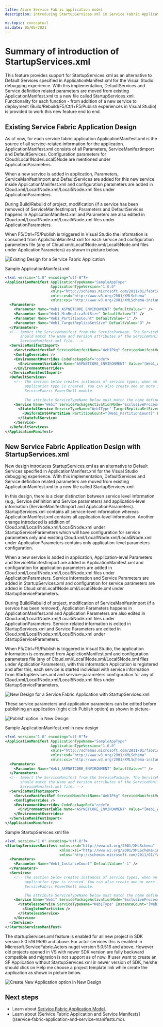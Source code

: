 ```yaml
---
title: Azure Service Fabric application model
description: Introducing StartupServices.xml in Service Fabric Application Model.

ms.topic: conceptual
ms.date: 05/05/2021
---
```

# Summary of introduction of StartupServices.xml
This feature provides support for StartupServices.xml as an alternative to Default Services specified in ApplicationManifest.xml for the Visual Studio debugging experience. With this implementation, DefaultServices and Service definition related parameters are moved from existing ApplicationManifest.xml to a new file called StartupServices.xml. Functionality for each function - from addition of a new service to deployment (Build/Rebuild/F5/Ctrl+F5/Publish experiences in Visual Studio) is provided to work this new feature end to end.

## Existing Service Fabric Application Design
As of now, for each service fabric application ApplicationManifest.xml is the source of all service-related information for the application. ApplicationManifest.xml consists of all Parameters, ServiceManifestImport and DefaultServices. Configuration parameters for Cloud/Local1Node/Local5Node are mentioned under ApplicationParameters.

When a new service is added in application, Parameters, ServiceManifestImport and DefaultServices are added for this new service inside ApplicationManifest.xml and configuration parameters are added in Cloud.xml/Local1Node.xml/Local5Node.xml files under ApplicationParameters.

During Build/Rebuild of project, modification (if a service has been removed) of ServiceManifestImport, Parameters and DefaultServices happens in ApplicationManifest.xml and Parameters are also edited in Cloud.xml/Local1Node.xml/Local5Node.xml files under ApplicationParameters.

When F5/Ctrl+F5/Publish is triggered in Visual Studio the information is consumed from ApplictionManifest.xml for each service and configuration parameters file (any of Cloud.xml/Local1Node.xml/Local5Node.xml files under ApplicationParameters) as shown in picture below.

![Existing Design for a Service Fabric Application][exisiting-design-diagram]

Sample ApplicationManifest.xml 

```xml
<?xml version="1.0" encoding="utf-8"?>
<ApplicationManifest ApplicationTypeName="SampleAppType"
                     ApplicationTypeVersion="1.0.0"
                     xmlns="http://schemas.microsoft.com/2011/01/fabric"
                     xmlns:xsd="http://www.w3.org/2001/XMLSchema"
                     xmlns:xsi="http://www.w3.org/2001/XMLSchema-instance">
  <Parameters>
    <Parameter Name="Web1_ASPNETCORE_ENVIRONMENT" DefaultValue="" />
    <Parameter Name="Web1_MinReplicaSetSize" DefaultValue="3" />
    <Parameter Name="Web1_PartitionCount" DefaultValue="1" />
    <Parameter Name="Web1_TargetReplicaSetSize" DefaultValue="3" />
  </Parameters>
  <!-- Import the ServiceManifest from the ServicePackage. The ServiceManifestName and ServiceManifestVersion 
       should match the Name and Version attributes of the ServiceManifest element defined in the 
       ServiceManifest.xml file. -->
  <ServiceManifestImport>
    <ServiceManifestRef ServiceManifestName="Web1Pkg" ServiceManifestVersion="1.0.0" />
    <ConfigOverrides />
    <EnvironmentOverrides CodePackageRef="code">
      <EnvironmentVariable Name="ASPNETCORE_ENVIRONMENT" Value="[Web1_ASPNETCORE_ENVIRONMENT]" />
    </EnvironmentOverrides>
  </ServiceManifestImport>
  <DefaultServices>
    <!-- The section below creates instances of service types, when an instance of this 
         application type is created. You can also create one or more instances of service type using the 
         ServiceFabric PowerShell module.
         
         The attribute ServiceTypeName below must match the name defined in the imported ServiceManifest.xml file. -->
    <Service Name="Web1" ServicePackageActivationMode="ExclusiveProcess">
      <StatefulService ServiceTypeName="Web1Type" TargetReplicaSetSize="[Web1_TargetReplicaSetSize]" MinReplicaSetSize="[Web1_MinReplicaSetSize]">
        <UniformInt64Partition PartitionCount="[Web1_PartitionCount]" LowKey="-9223372036854775808" HighKey="9223372036854775807" />
      </StatefulService>
    </Service>
  </DefaultServices>
</ApplicationManifest>
```

## New Service Fabric Application Design with StartupServices.xml
New design introduces StartupServices.xml as an alternative to Default Services specified in ApplicationManifest.xml for the Visual Studio debugging experience. With this implementation, DefaultServices and Service definition related parameters are moved from existing ApplicationManifest.xml to a new file called StartupServices.xml. 

In this design, there is a clear distinction between service level information (e.g., Service definition and Service parameters) and application-level information (ServiceManifestImport and ApplicationParameters). StartupServices.xml contains all service-level information whereas ApplicationManifest.xml contains all application-level information. Another change introduced is addition of Cloud.xml/Local1Node.xml/Local5Node.xml under StartupServiceParameters which will have configuration for service parameters only and existing Cloud.xml/Local1Node.xml/Local5Node.xml under ApplicationParameters contains only application-level parameters configuration.

When a new service is added in application, Application-level Parameters and ServiceManifestImport are added in ApplicationManifest.xml and configuration for application parameters are added in Cloud.xml/Local1Node.xml/Local5Node.xml files under ApplicationParameters. Service information and Service Parameters are added in StartupServices.xml and configuration for service parameters are added in Cloud.xml/Local1Node.xml/Local5Node.xml under StartupServiceParameters.

During Build/Rebuild of project, modification of ServiceManifestImport (if a service has been removed), Application Parameters happens in ApplicationManifest.xml and Application Parameters are also edited in Cloud.xml/Local1Node.xml/Local5Node.xml files under ApplicationParameters. Service-related information is edited in StartupServices.xml and Service Parameters are edited in Cloud.xml/Local1Node.xml/Local5Node.xml under StartupServiceParameters.

When F5/Ctrl+F5/Publish is triggered in Visual Studio, the application information is consumed from ApplictionManifest.xml and configuration parameters file (any of Cloud.xml/Local1Node.xml/Local5Node.xml files under ApplicationParameters), with this information Application is registered and after this, each service is started individual with service information from StartupServices.xml and service-parameters configuration for any of Cloud.xml/Local1Node.xml/Local5Node.xml files under StartupServiceParameters.

![New Design for a Service Fabric Application with StartupServices.xml][new-design-diagram]

These service parameters and application parameters can be edited before publishing an application (right click Publish option) as shown in picture-

![Publish option in New Design][publish-application]

Sample ApplicationManifest.xml in new design
```xml
<?xml version="1.0" encoding="utf-8"?>
<ApplicationManifest ApplicationTypeName="SampleAppType"
                     ApplicationTypeVersion="1.0.0"
                     xmlns="http://schemas.microsoft.com/2011/01/fabric"
                     xmlns:xsd="http://www.w3.org/2001/XMLSchema"
                     xmlns:xsi="http://www.w3.org/2001/XMLSchema-instance">
  <Parameters>
    <Parameter Name="Web1_ASPNETCORE_ENVIRONMENT" DefaultValue="" />
  </Parameters>
  <!-- Import the ServiceManifest from the ServicePackage. The ServiceManifestName and ServiceManifestVersion 
       should match the Name and Version attributes of the ServiceManifest element defined in the 
       ServiceManifest.xml file. -->
  <ServiceManifestImport>
    <ServiceManifestRef ServiceManifestName="Web1Pkg" ServiceManifestVersion="1.0.0" />
    <ConfigOverrides />
    <EnvironmentOverrides CodePackageRef="code">
      <EnvironmentVariable Name="ASPNETCORE_ENVIRONMENT" Value="[Web1_ASPNETCORE_ENVIRONMENT]" />
    </EnvironmentOverrides>
  </ServiceManifestImport>
</ApplicationManifest>
```

Sample StartupServices.xml file
```xml
<?xml version="1.0" encoding="utf-8"?>
<StartupServicesManifest xmlns:xsd="http://www.w3.org/2001/XMLSchema"
                         xmlns:xsi="http://www.w3.org/2001/XMLSchema-instance"
                         xmlns="http://schemas.microsoft.com/2011/01/fabric">
  <Parameters>
    <Parameter Name="Web1_InstanceCount" DefaultValue="-1" />
  </Parameters>
  <Services>
    <!-- The section below creates instances of service types, when an instance of this 
         application type is created. You can also create one or more instances of service type using the 
         ServiceFabric PowerShell module.

         The attribute ServiceTypeName below must match the name defined in the imported ServiceManifest.xml file. -->
    <Service Name="Web1" ServicePackageActivationMode="ExclusiveProcess">
      <StatelessService ServiceTypeName="Web1Type" InstanceCount="[Web1_InstanceCount]">
        <SingletonPartition />
      </StatelessService>
    </Service>
  </Services>
</StartupServicesManifest>
```

The startupServices.xml feature is enabled for all new project in SDK version 5.0.516.9590 and above. For actor services this is enabled in Microsoft.ServiceFabric.Actors nuget version 5.0.516 and above. However old projects opened in VS with newer SDK version are fully backward compatible and migration is not support as of now. If user want to create an SF Application without StartupServices.xml in newer version of SDK, he/she should click on Help me choose a project template link while create the application as shown in picture below.

![Create New Application option in New Design][create-new-project]



## Next steps
- Learn about [Serivice Fabric Application Model](service-fabric-application-model.md).
- Learn about [Serivice Fabric Application and Service Manifests]((service-fabric-application-and-service-manifests.md).

<!--Image references-->
[exisiting-design-diagram]: ./media/service-fabric-startupservices/existing-design.jpg
[new-design-diagram]: ./media/service-fabric-startupservices/new-design.jpg
[publish-application]: ./media/service-fabric-startupservices/publish-application.jpg
[create-new-project]: ./media/service-fabric-startupservices/create-new-project.jpg

